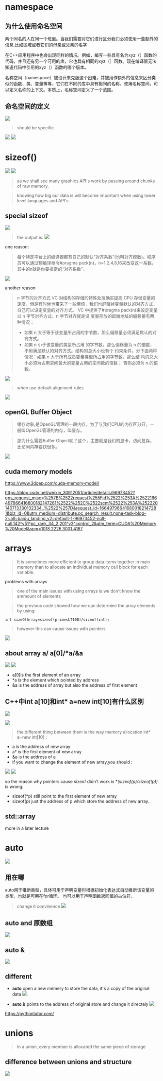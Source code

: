 # namespace

## 为什么使用命名空间

两个同名的人在同一个班里。当我们需要对它们进行区分我们必须使用一些额外的信息.比如区域或者它们的母亲或父亲的名字

在C++应用程序中也会出现同样的情况。例如，编写一些具有名为xyz（）函数的代码，并且还有另一个可用的库，它也具有相同的xyz（）函数。现在编译器无法知道代码中引用的xyz（）函数的哪个版本。

名称空间（namespace）被设计来克服这个困难，并被用作额外的信息来区分类似的函数、类、变量等等，它们在不同的库中具有相同的名称。使用名称空间，可以定义名称的上下文。本质上，名称空间定义了一个范围。

## 命名空间的定义
 ![ ](./assets/Screenshot%20from%202022-10-05%2014-43-51.png)

> should be specific

![ ](./assets/Screenshot%20from%202022-10-05%2014-46-04.png)
![ ](./assets/Screenshot%20from%202022-10-05%2014-46-26.png)

# sizeof()

![ ](./assets/Screenshot%20from%202022-10-05%2015-04-16.png)
![ ](./assets/Screenshot%20from%202022-10-05%2015-04-48.png)

> as we shall see many graphics API's work by passing around chunks of raw memory.

> knowing how big our data is will become important when using lower level languages and API's

## special sizeof

![ ](./assets/Screenshot%20from%202022-10-05%2015-41-22.png)
> the output is:
![ ](./assets/Screenshot%20from%202022-10-05%2015-42-23.png)

one reason:
> 每个特定平台上的编译器都有自己的默认“对齐系数”(也叫对齐模数)。程序员可以通过预编译命令#pragma pack(n)，n=1,2,4,8,16来改变这一系数，其中的n就是你要指定的“对齐系数”。

![ ](./assets/Screenshot%20from%202022-10-05%2015-48-41.png)

another reason
> n 字节的对齐方式 VC 对结构的存储的特殊处理确实提高 CPU 存储变量的速度，但是有时候也带来了一些麻烦，我们也屏蔽掉变量默认的对齐方式，自己可以设定变量的对齐方式。 VC 中提供了#pragma pack(n)来设定变量以 n 字节对齐方式。n 字节对齐就是说 变量存放的起始地址的偏移量有两种情况：
> - 如果 n 大于等于该变量所占用的字节数，那么偏移量必须满足默认的对齐方式。
> - 如果 n 小于该变量的类型所占用 的字节数，那么偏移量为 n 的倍数，不用满足默认的对齐方式。结构的总大小也有个 约束条件，分下面两种情况：如果 n 大于所有成员变量类型所占用的字节数，那么结 构的总大小必须为占用空间最大的变量占用的空间数的倍数； 否则必须为 n 的倍数。

![ ](./assets/Screenshot%20from%202022-10-05%2015-55-33.png)

> when use default alignment rules

![ ](./assets/Screenshot%20from%202022-10-05%2016-02-12.png)


## openGL Buffer Object

> 缓存对象,是OpenGL管理的一段内存，为了与我们CPU的内存区分开，一般叫OpenGL管理的内存，叫显存。

> 那为什么需要Buffer Object呢？这个，主要就是我们的显卡，访问显存，比访问内存要快很多。

![ ](./assets/Screenshot%20from%202022-10-05%2015-20-17.png)

## cuda memory models

<https://www.3dgep.com/cuda-memory-model/>

<https://blog.csdn.net/weixin_30912051/article/details/96973452?ops_request_misc=%257B%2522request%255Fid%2522%253A%2522166497966416800182147281%2522%252C%2522scm%2522%253A%252220140713.130102334..%2522%257D&request_id=166497966416800182147281&biz_id=0&utm_medium=distribute.pc_search_result.none-task-blog-2~all~baidu_landing_v2~default-1-96973452-null-null.142^v51^pc_rank_34_2,201^v3^control_2&utm_term=CUDA%20Memory%20Model&spm=1018.2226.3001.4187>

# arrays
> It is sometimes more efficient to group data items together in main memory than to allocate an individual memory cell block for each variable.

problems with arrays

> one of the main issues with using arrays is we don't know the ammount of elements

> the previous code showed how we can determine the array elements by using: 
```
int sizeOfArray=sizeof(primesLT100)/sizeof(int);
```
> however this can cause issues with pointers

![ ](./assets/Screenshot%20from%202022-10-05%2016-48-54.png)

## about array a/ a[0]/*a/&a

![ ](./assets/Screenshot%20from%202022-10-05%2017-53-50.png)
![ ](./assets/Screenshot%20from%202022-10-05%2017-54-00.png)

- a[0]is the first element of an array
- *a is the element which pointed by address
- &a is the address of array but also the address of first element

## C++中int a[10]和int* a=new int[10]有什么区别

![ ](./assets/Screenshot%20from%202022-10-05%2018-16-19.png)

![ ](./assets/Screenshot%20from%202022-10-05%2018-16-33.png)

> the different thing between them is the way memory allocation
int* a=new int[10] : 

- a is the address of new array
- a* is the first element of new array
- &a is the address of a
- if you want to change the element of new array,you should :

![ ](./assets/Screenshot%20from%202022-10-05%2018-29-25.png)
![ ](./assets/Screenshot%20from%202022-10-05%2018-29-37.png)

so the reason why pointers cause sizeof didn't work is **(sizeof(p)/sizeof(*p))** is wrong. 
- sizeof(*p) still point to the first element of new array
- sizeof(p) just the address of p which store the address of new array.

## std::array
more in a later lecture

# auto

![ ](./assets/Screenshot%20from%202022-10-06%2011-31-37.png)

## 用在哪

auto用于推断类型，具体可用于声明变量时根据初始化表达式自动推断该变量的类型，也就是可用在for循环。
也可以用于声明函数返回值的占位符。

> change it convinence
![ ](./assets/Screenshot%20from%202022-10-07%2019-56-41.png)

## auto and 原数组
![ ](./assets/Screenshot%20from%202022-10-06%2011-50-23.png)

## auto &
![ ](./assets/Screenshot%20from%202022-10-06%2011-51-41.png)

## different
- **auto** open a new memery to store the data, it's a copy of the original data
![ ](./assets/Screenshot%20from%202022-10-06%2011-54-12.png)

- **auto &** points to the address of original store and change it directely
![ ](./assets/Screenshot%20from%202022-10-06%2011-56-22.png)

<https://pythontutor.com/>


# unions
> In a union, every member is allocated the same piece of storage

## difference between unions and structure
 ![ ](./assets/Screenshot%20from%202022-10-06%2019-39-53.png)
 




